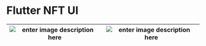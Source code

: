 # Flutter NFT UI


|![enter image description here](https://user-images.githubusercontent.com/57817746/161261939-1e977585-1555-4ccc-afee-7a46daabae7c.jpg)|![enter image description here](https://user-images.githubusercontent.com/57817746/161261921-b769e1a9-9685-4204-96eb-61b03103ce6c.jpg)|
|--|--|
